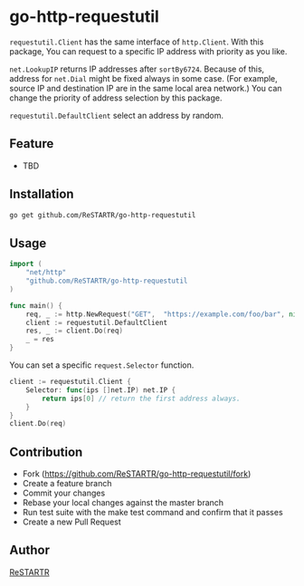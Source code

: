 go-http-requestutil
====

`requestutil.Client` has the same interface of `http.Client`.
With this package, You can request to a specific IP address with priority as you like.

`net.LookupIP` returns IP addresses after `sortBy6724`.
Because of this, address for `net.Dial` might be fixed always in some case.
(For example, source IP and destination IP are in the same local area network.)
You can change the priority of address selection by this package.

`requestutil.DefaultClient` select an address by random.

Feature
----

- TBD

Installation
----

```bash
go get github.com/ReSTARTR/go-http-requestutil
```

Usage
----

```go
import (
	"net/http"
	"github.com/ReSTARTR/go-http-requestutil
)

func main() {
	req, _ := http.NewRequest("GET",  "https://example.com/foo/bar", nil)
	client := requestutil.DefaultClient
	res, _ := client.Do(req)
	_ = res
}
```

You can set a specific `request.Selector` function.

```go
client := requestutil.Client {
	Selector: func(ips []net.IP) net.IP {
		return ips[0] // return the first address always.
	}
}
client.Do(req)
```


Contribution
----

- Fork (https://github.com/ReSTARTR/go-http-requestutil/fork)
- Create a feature branch
- Commit your changes
- Rebase your local changes against the master branch
- Run test suite with the make test command and confirm that it passes
- Create a new Pull Request

Author
----

[ReSTARTR](https://github.com/ReSTARTR)
